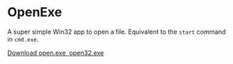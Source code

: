 # OpenExe
A super simple Win32 app to open a file. Equivalent to the `start` command in `cmd.exe`.

[Download open.exe, open32.exe](https://github.com/Kwpolska/OpenExe/releases)
